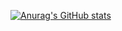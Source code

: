 [![Anurag's GitHub stats](https://github-readme-stats.vercel.app/api?username=hoyby)](https://github.com/anuraghazra/github-readme-stats)

